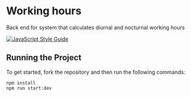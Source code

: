 # Working hours

Back end for system that calculates diurnal and nocturnal working hours

[![JavaScript Style Guide](https://cdn.rawgit.com/standard/standard/master/badge.svg)](https://github.com/standard/standard)

## Running the Project

To get started, fork the repository and then run the following commands:

    npm install
    npm run start:dev
